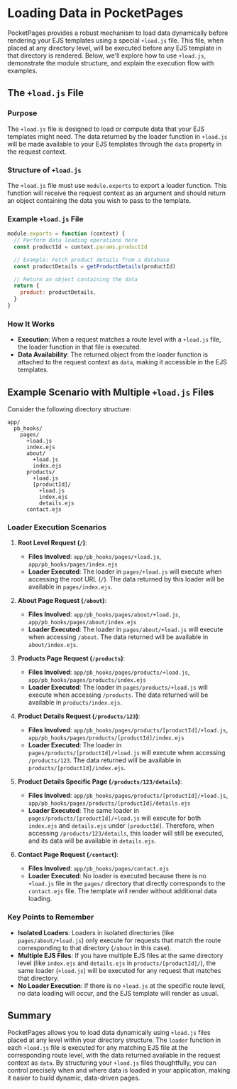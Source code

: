 # Loading Data in PocketPages

PocketPages provides a robust mechanism to load data dynamically before rendering your EJS templates using a special `+load.js` file. This file, when placed at any directory level, will be executed before any EJS template in that directory is rendered. Below, we'll explore how to use `+load.js`, demonstrate the module structure, and explain the execution flow with examples.

## The `+load.js` File

### Purpose

The `+load.js` file is designed to load or compute data that your EJS templates might need. The data returned by the loader function in `+load.js` will be made available to your EJS templates through the `data` property in the request context.

### Structure of `+load.js`

The `+load.js` file must use `module.exports` to export a loader function. This function will receive the request context as an argument and should return an object containing the data you wish to pass to the template.

### Example `+load.js` File

```javascript
module.exports = function (context) {
  // Perform data loading operations here
  const productId = context.params.productId

  // Example: Fetch product details from a database
  const productDetails = getProductDetails(productId)

  // Return an object containing the data
  return {
    product: productDetails,
  }
}
```

### How It Works

- **Execution**: When a request matches a route level with a `+load.js` file, the loader function in that file is executed.
- **Data Availability**: The returned object from the loader function is attached to the request context as `data`, making it accessible in the EJS templates.

## Example Scenario with Multiple `+load.js` Files

Consider the following directory structure:

```
app/
  pb_hooks/
    pages/
      +load.js
      index.ejs
      about/
        +load.js
        index.ejs
      products/
        +load.js
        [productId]/
          +load.js
          index.ejs
          details.ejs
      contact.ejs
```

### Loader Execution Scenarios

1. **Root Level Request (`/`)**:

   - **Files Involved**: `app/pb_hooks/pages/+load.js`, `app/pb_hooks/pages/index.ejs`
   - **Loader Executed**: The loader in `pages/+load.js` will execute when accessing the root URL (`/`). The data returned by this loader will be available in `pages/index.ejs`.

2. **About Page Request (`/about`)**:

   - **Files Involved**: `app/pb_hooks/pages/about/+load.js`, `app/pb_hooks/pages/about/index.ejs`
   - **Loader Executed**: The loader in `pages/about/+load.js` will execute when accessing `/about`. The data returned will be available in `about/index.ejs`.

3. **Products Page Request (`/products`)**:

   - **Files Involved**: `app/pb_hooks/pages/products/+load.js`, `app/pb_hooks/pages/products/index.ejs`
   - **Loader Executed**: The loader in `pages/products/+load.js` will execute when accessing `/products`. The data returned will be available in `products/index.ejs`.

4. **Product Details Request (`/products/123`)**:

   - **Files Involved**: `app/pb_hooks/pages/products/[productId]/+load.js`, `app/pb_hooks/pages/products/[productId]/index.ejs`
   - **Loader Executed**: The loader in `pages/products/[productId]/+load.js` will execute when accessing `/products/123`. The data returned will be available in `products/[productId]/index.ejs`.

5. **Product Details Specific Page (`/products/123/details`)**:

   - **Files Involved**: `app/pb_hooks/pages/products/[productId]/+load.js`, `app/pb_hooks/pages/products/[productId]/details.ejs`
   - **Loader Executed**: The same loader in `pages/products/[productId]/+load.js` will execute for both `index.ejs` and `details.ejs` under `[productId]`. Therefore, when accessing `/products/123/details`, this loader will still be executed, and its data will be available in `details.ejs`.

6. **Contact Page Request (`/contact`)**:
   - **Files Involved**: `app/pb_hooks/pages/contact.ejs`
   - **Loader Executed**: No loader is executed because there is no `+load.js` file in the `pages/` directory that directly corresponds to the `contact.ejs` file. The template will render without additional data loading.

### Key Points to Remember

- **Isolated Loaders**: Loaders in isolated directories (like `pages/about/+load.js`) only execute for requests that match the route corresponding to that directory (`/about` in this case).
- **Multiple EJS Files**: If you have multiple EJS files at the same directory level (like `index.ejs` and `details.ejs` in `products/[productId]/`), the same loader (`+load.js`) will be executed for any request that matches that directory.
- **No Loader Execution**: If there is no `+load.js` at the specific route level, no data loading will occur, and the EJS template will render as usual.

## Summary

PocketPages allows you to load data dynamically using `+load.js` files placed at any level within your directory structure. The `loader` function in each `+load.js` file is executed for any matching EJS file at the corresponding route level, with the data returned available in the request context as `data`. By structuring your `+load.js` files thoughtfully, you can control precisely when and where data is loaded in your application, making it easier to build dynamic, data-driven pages.
